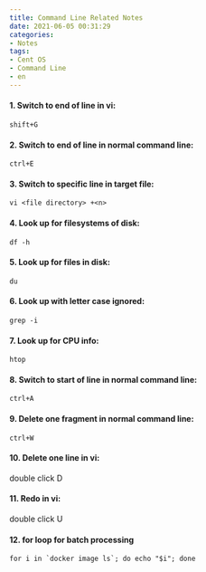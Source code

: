 ```yaml
---
title: Command Line Related Notes
date: 2021-06-05 00:31:29
categories: 
- Notes
tags:
- Cent OS
- Command Line
- en
---
```


#### 1. Switch to end of line in vi:

```shell
shift+G
```

#### 2. Switch to end of line in normal command line:

```
ctrl+E
```

#### 3. Switch to specific line in target file:

```
vi <file directory> +<n>
```

<!--more-->

#### 4. Look up for filesystems of disk:

```
df -h
```

#### 5. Look up for files in disk:

```
du
```

#### 6. Look up with letter case ignored:

```
grep -i
```

#### 7. Look up for CPU info:

```
htop
```

#### 8. Switch to start of line in normal command line:

```
ctrl+A
```

#### 9. Delete one fragment in normal command line:

```
ctrl+W
```

#### 10. Delete one line in vi:

double click D

#### 11. Redo in vi:

double click U

#### 12. for loop for batch processing 

```shell
for i in `docker image ls`; do echo "$i"; done
```

